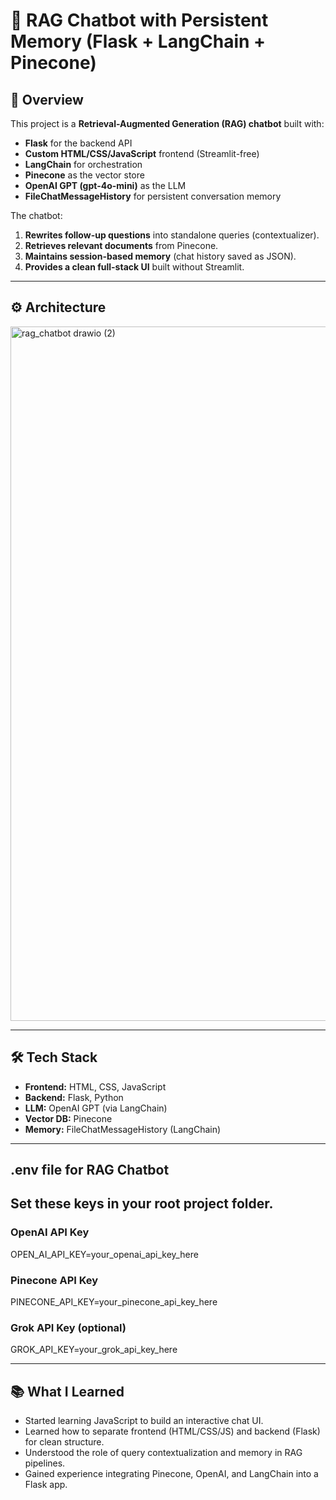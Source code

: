 # 🧠 RAG Chatbot with Persistent Memory (Flask + LangChain + Pinecone)

## 📌 Overview
This project is a **Retrieval-Augmented Generation (RAG) chatbot** built with:
- **Flask** for the backend API
- **Custom HTML/CSS/JavaScript** frontend (Streamlit-free)
- **LangChain** for orchestration
- **Pinecone** as the vector store
- **OpenAI GPT (gpt-4o-mini)** as the LLM
- **FileChatMessageHistory** for persistent conversation memory

The chatbot:
1. **Rewrites follow-up questions** into standalone queries (contextualizer).
2. **Retrieves relevant documents** from Pinecone.
3. **Maintains session-based memory** (chat history saved as JSON).
4. **Provides a clean full-stack UI** built without Streamlit.

---

## ⚙️ Architecture
<img width="861" height="1111" alt="rag_chatbot drawio (2)" src="https://github.com/user-attachments/assets/06a528da-c70d-4654-b5bc-18ac979a2239" />

---

## 🛠️ Tech Stack
- **Frontend:** HTML, CSS, JavaScript  
- **Backend:** Flask, Python  
- **LLM:** OpenAI GPT (via LangChain)  
- **Vector DB:** Pinecone  
- **Memory:** FileChatMessageHistory (LangChain)  

---

## .env file for RAG Chatbot
## Set these keys in your root project folder.
### OpenAI API Key
OPEN_AI_API_KEY=your_openai_api_key_here

### Pinecone API Key
PINECONE_API_KEY=your_pinecone_api_key_here

### Grok API Key (optional)
GROK_API_KEY=your_grok_api_key_here

---

## 📚 What I Learned
- Started learning JavaScript to build an interactive chat UI.  
- Learned how to separate frontend (HTML/CSS/JS) and backend (Flask) for clean structure.  
- Understood the role of query contextualization and memory in RAG pipelines.  
- Gained experience integrating Pinecone, OpenAI, and LangChain into a Flask app.


